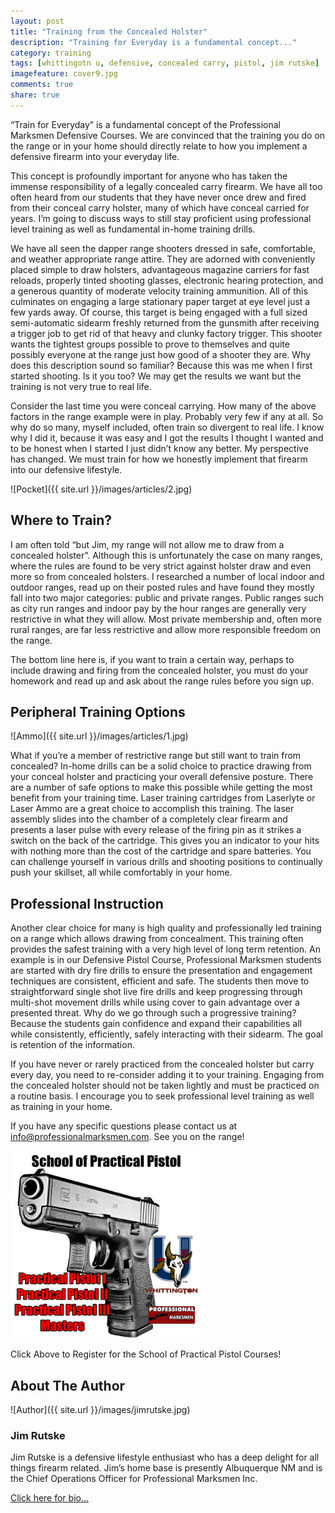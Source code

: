 ```yaml
---
layout: post
title: "Training from the Concealed Holster"
description: "Training for Everyday is a fundamental concept..."
category: training
tags: [whittingotn u, defensive, concealed carry, pistol, jim rutske]
imagefeature: cover9.jpg
comments: true
share: true
---
```

“Train for Everyday” is a fundamental concept of the Professional Marksmen Defensive Courses. We are convinced that the training you do on the range or in your home should directly relate to how you implement a defensive firearm into your everyday life. 

This concept is profoundly important for anyone who has taken the immense responsibility of a legally concealed carry firearm. We have all too often heard from our students that they have never once drew and fired from their conceal carry holster, many of which have conceal carried for years. I’m going to discuss ways to still stay proficient using professional level training as well as fundamental in-home training drills. 

We have all seen the dapper range shooters dressed in safe, comfortable, and weather appropriate range attire. They are adorned with conveniently placed simple to draw holsters, advantageous magazine carriers for fast reloads, properly tinted shooting glasses, electronic hearing protection, and a generous quantity of moderate velocity training ammunition. All of this culminates on engaging a large stationary paper target at eye level just a few yards away. Of course, this target is being engaged with a full sized semi-automatic sidearm freshly returned from the gunsmith after receiving a trigger job to get rid of that heavy and clunky factory trigger. This shooter wants the tightest groups possible to prove to themselves and quite possibly everyone at the range just how good of a shooter they are. Why does this description sound so familiar?  Because this was me when I first started shooting.  Is it you too? We may get the results we want but the training is not very true to real life. 

Consider the last time you were conceal carrying. How many of the above factors in the range example were in play. Probably very few if any at all. So why do so many, myself included, often train so divergent to real life. I know why I did it, because it was easy and I got the results I thought I wanted and to be honest when I started I just didn’t know any better. My perspective has changed. We must train for how we honestly implement that firearm into our defensive lifestyle.   

![Pocket]({{ site.url }}/images/articles/2.jpg)


## Where to Train?

I am often told “but Jim, my range will not allow me to draw from a concealed holster”. Although this is unfortunately the case on many ranges, where the rules are found to be very strict against holster draw and even more so from concealed holsters. I researched a number of local indoor and outdoor ranges, read up on their posted rules and have found they mostly fall into two major categories: public and private ranges. Public ranges such as city run ranges and indoor pay by the hour ranges are generally very restrictive in what they will allow.  Most private membership and, often more rural ranges, are far less restrictive and allow more responsible freedom on the range. 

The bottom line here is, if you want to train a certain way, perhaps to include drawing and firing from the concealed holster, you must do your homework and read up and ask about the range rules before you sign up. 

## Peripheral Training Options

![Ammo]({{ site.url }}/images/articles/1.jpg)

What if you’re a member of restrictive range but still want to train from concealed? In-home drills can be a solid choice to practice drawing from your conceal holster and practicing your overall defensive posture. There are a number of safe options to make this possible while getting the most benefit from your training time. Laser training cartridges from Laserlyte or Laser Ammo are a great choice to accomplish this training. The laser assembly slides into the chamber of a completely clear firearm and presents a laser pulse with every release of the firing pin as it strikes a switch on the back of the cartridge. This gives you an indicator to your hits with nothing more than the cost of the cartridge and spare batteries. You can challenge yourself in various drills and shooting positions to continually push your skillset, all while comfortably in your home. 

## Professional Instruction

Another clear choice for many is high quality and professionally led training on a range which allows drawing from concealment. This training often provides the safest training with a very high level of long term retention. An example is in our Defensive Pistol Course, Professional Marksmen students are started with dry fire drills to ensure the presentation and engagement techniques are consistent, efficient and safe. The students then move to straightforward single shot live fire drills and keep progressing through multi-shot movement drills while using cover to gain advantage over a presented threat. Why do we go through such a progressive training? Because the students gain confidence and expand their capabilities all while consistently, efficiently, safely interacting with their sidearm.  The goal is retention of the information.

If you have never or rarely practiced from the concealed holster but carry every day, you need to re-consider adding it to your training. Engaging from the concealed holster should not be taken lightly and must be practiced on a routine basis. I encourage you to seek professional level training as well as training in your home. 

If you have any specific questions please contact us at info@professionalmarksmen.com. See you on the range!

<a href="http://nrawc.goemerchant-stores.com/Practical-Pistol_c_50.html" target="_blank">
<img src="/images/pp-1.png" width="300" height="300" alt="WU School of Practical Pistol">
</a>

Click Above to Register for the School of Practical Pistol Courses!

## About The Author

![Author]({{ site.url }}/images/jimrutske.jpg)

### Jim Rutske 

Jim Rutske is a defensive lifestyle enthusiast who has a deep delight for all things firearm related. Jim’s home base is presently Albuquerque NM and is the Chief Operations Officer for Professional Marksmen Inc.  

[Click here for bio...](http://professionalmarksmen.com/jim_rutske/)
